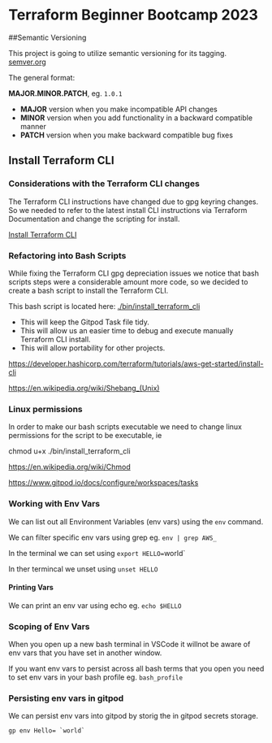 # Terraform Beginner Bootcamp 2023

##Semantic Versioning

This project is going to utilize semantic versioning for its tagging. [semver.org](https://semver.org/)

The general format:

**MAJOR.MINOR.PATCH**, eg. `1.0.1`

- **MAJOR** version when you make incompatible API changes 
- **MINOR** version when you add functionality in a backward compatible manner 
- **PATCH** version when you make backward compatible bug fixes

## Install Terraform CLI

### Considerations with the Terraform CLI changes
The Terraform CLI instructions have changed due to gpg keyring changes. So we needed to refer to the latest install CLI instructions via Terraform Documentation and change the scripting for install.

[Install Terraform CLI](https://developer.hashicorp.com/terraform/tutorials/aws-get-started/install-cli)

### Refactoring into Bash Scripts

While fixing the Terraform CLI gpg depreciation issues we notice that bash scripts steps were a considerable amount more code, so we decided to create a bash script to install the Terraform CLI.

This bash script is located here: [./bin/install_terraform_cli](./bin/install_terraform_cli)

- This will keep the Gitpod Task file tidy.
- This will allow us an easier time to debug and execute manually Terraform CLI install.
- This will allow portability for other projects.


https://developer.hashicorp.com/terraform/tutorials/aws-get-started/install-cli

https://en.wikipedia.org/wiki/Shebang_(Unix)

### Linux permissions

In order to make our bash scripts executable we need to change linux permissions for the script to be executable, ie 

chmod u+x ./bin/install_terraform_cli

https://en.wikipedia.org/wiki/Chmod

https://www.gitpod.io/docs/configure/workspaces/tasks


### Working with Env Vars

We can list out all Environment Variables (env vars) using the `env` command.

We can filter specific env vars using grep eg. `env | grep AWS_`

In the terminal we can set using `export HELLO=`world`

In ther termincal we unset using `unset HELLO`

#### Printing Vars

We can print an env var using echo eg. `echo $HELLO`

### Scoping of Env Vars

When you open up a new bash terminal in VSCode it willnot be aware of env vars that you have set in another window.

If you want env vars to persist across all bash terms that you open you need to set env vars in your bash profile eg. `bash_profile`

### Persisting env vars in gitpod

We can persist env vars into gitpod by storig the in gitpod secrets storage.
```
gp env Hello= `world`
```